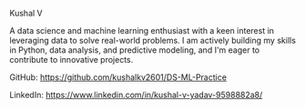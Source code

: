 Kushal V

A data science and machine learning enthusiast with a keen interest in leveraging data to solve real-world problems. I am actively building my skills in Python, data analysis, and predictive modeling, and I'm eager to contribute to innovative projects.

GitHub: https://github.com/kushalkv2601/DS-ML-Practice

LinkedIn: https://www.linkedin.com/in/kushal-v-yadav-9598882a8/
